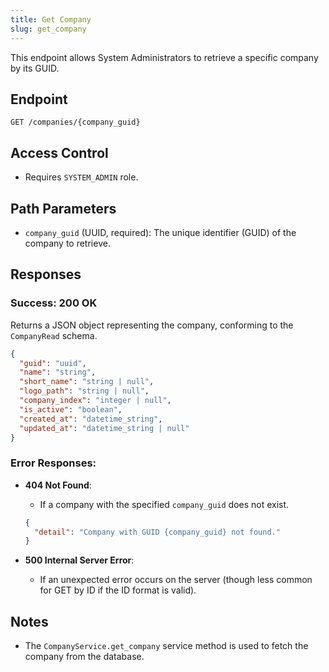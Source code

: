 ```yaml
---
title: Get Company
slug: get_company
---
```


This endpoint allows System Administrators to retrieve a specific company by its GUID.

## Endpoint

`GET /companies/{company_guid}`

## Access Control

- Requires `SYSTEM_ADMIN` role.

## Path Parameters

- `company_guid` (UUID, required): The unique identifier (GUID) of the company to retrieve.

## Responses

### Success: 200 OK

Returns a JSON object representing the company, conforming to the `CompanyRead` schema.

```json
{
  "guid": "uuid",
  "name": "string",
  "short_name": "string | null",
  "logo_path": "string | null",
  "company_index": "integer | null",
  "is_active": "boolean",
  "created_at": "datetime_string",
  "updated_at": "datetime_string | null"
}
```

### Error Responses:

- **404 Not Found**:
    - If a company with the specified `company_guid` does not exist.
    ```json
    {
      "detail": "Company with GUID {company_guid} not found."
    }
    ```

- **500 Internal Server Error**:
    - If an unexpected error occurs on the server (though less common for GET by ID if the ID format is valid).

## Notes

- The `CompanyService.get_company` service method is used to fetch the company from the database. 